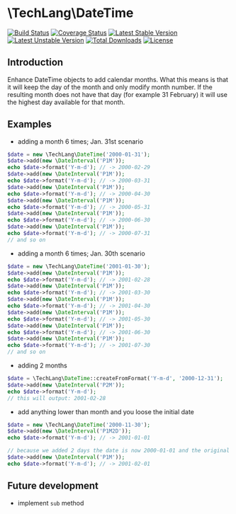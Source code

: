 # \TechLang\DateTime
[![Build Status](https://travis-ci.org/techlang/date.svg?branch=master)](https://travis-ci.org/techlang/date)
[![Coverage Status](https://img.shields.io/coveralls/techlang/date.svg)](https://coveralls.io/r/techlang/date)
[![Latest Stable Version](https://poser.pugx.org/techlang/date/v/stable.svg)](https://packagist.org/packages/techlang/date)
[![Latest Unstable Version](https://poser.pugx.org/techlang/date/v/unstable.svg)](https://packagist.org/packages/techlang/date)
[![Total Downloads](https://poser.pugx.org/techlang/date/downloads.svg)](https://packagist.org/packages/techlang/date)
[![License](https://poser.pugx.org/techlang/date/license.svg)](https://packagist.org/packages/techlang/date)

## Introduction

Enhance DateTime objects to add calendar months.
What this means is that it will keep the day of the month and only modify month number.
If the resulting month does not have that day (for example 31 February) it will use the highest day available for that month.

## Examples

* adding a month 6 times; Jan. 31st scenario
```php
$date = new \TechLang\DateTime('2000-01-31');
$date->add(new \DateInterval('P1M'));
echo $date->format('Y-m-d'); // -> 2000-02-29
$date->add(new \DateInterval('P1M'));
echo $date->format('Y-m-d'); // -> 2000-03-31
$date->add(new \DateInterval('P1M'));
echo $date->format('Y-m-d'); // -> 2000-04-30
$date->add(new \DateInterval('P1M'));
echo $date->format('Y-m-d'); // -> 2000-05-31
$date->add(new \DateInterval('P1M'));
echo $date->format('Y-m-d'); // -> 2000-06-30
$date->add(new \DateInterval('P1M'));
echo $date->format('Y-m-d'); // -> 2000-07-31
// and so on
```

* adding a month 6 times; Jan. 30th scenario
```php
$date = new \TechLang\DateTime('2001-01-30');
$date->add(new \DateInterval('P1M'));
echo $date->format('Y-m-d'); // -> 2001-02-28
$date->add(new \DateInterval('P1M'));
echo $date->format('Y-m-d'); // -> 2001-03-30
$date->add(new \DateInterval('P1M'));
echo $date->format('Y-m-d'); // -> 2001-04-30
$date->add(new \DateInterval('P1M'));
echo $date->format('Y-m-d'); // -> 2001-05-30
$date->add(new \DateInterval('P1M'));
echo $date->format('Y-m-d'); // -> 2001-06-30
$date->add(new \DateInterval('P1M'));
echo $date->format('Y-m-d'); // -> 2001-07-30
// and so on
```

* adding 2 months
```php
$date = \TechLang\DateTime::createFromFormat('Y-m-d', '2000-12-31');
$date->add(new \DateInterval('P2M'));
echo $date->format('Y-m-d');
// this will output: 2001-02-28
```

* add anything lower than month and you loose the initial date
```php
$date = new \TechLang\DateTime('2000-11-30');
$date->add(new \DateInterval('P1M2D'));
echo $date->format('Y-m-d'); // -> 2001-01-01

// because we added 2 days the date is now 2000-01-01 and the original day of 30 is lost
$date->add(new \DateInterval('P1M'));
echo $date->format('Y-m-d'); // -> 2001-02-01
```

## Future development
* implement `sub` method
